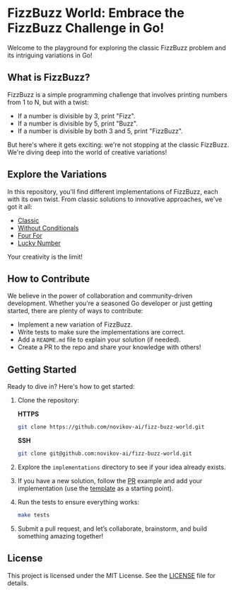 # FizzBuzz World: Embrace the FizzBuzz Challenge in Go!

Welcome to the playground for exploring the classic FizzBuzz problem and its intriguing variations in Go!

## What is FizzBuzz?

FizzBuzz is a simple programming challenge that involves printing numbers from 1 to N, but with a twist:
- If a number is divisible by 3, print "Fizz".
- If a number is divisible by 5, print "Buzz".
- If a number is divisible by both 3 and 5, print "FizzBuzz".

But here's where it gets exciting: we're not stopping at the classic FizzBuzz. We're diving deep into the world of creative variations!

## Explore the Variations

In this repository, you'll find different implementations of FizzBuzz, each with its own twist. From classic solutions to innovative approaches, we've got it all:

- [Classic](implementations/classic/fizz_buzz.go)
- [Without Conditionals](implementations/no_ifs/fizz_buzz.go)
- [Four For](implementations/four_for/four_for.go)
- [Lucky Number](implementations/lucky_number/fizz_buzz.go)

Your creativity is the limit!

## How to Contribute

We believe in the power of collaboration and community-driven development. Whether you're a seasoned Go developer or just getting started, there are plenty of ways to contribute:
- Implement a new variation of FizzBuzz.
- Write tests to make sure the implementations are correct.
- Add a `README.md` file to explain your solution (if needed).
- Create a PR to the repo and share your knowledge with others!

## Getting Started

Ready to dive in? Here's how to get started:

1. Clone the repository:

   **HTTPS**
   ~~~bash
   git clone https://github.com/novikov-ai/fizz-buzz-world.git
   ~~~

   **SSH**
   ~~~bash
   git clone git@github.com:novikov-ai/fizz-buzz-world.git
   ~~~

2. Explore the `implementations` directory to see if your idea already exists.

3. If you have a new solution, follow the [PR](https://github.com/novikov-ai/fizz-buzz/pull/3/files) example and add your implementation (use the [template](template/README.md) as a starting point).

4. Run the tests to ensure everything works:

   ~~~bash
   make tests
   ~~~

5. Submit a pull request, and let’s collaborate, brainstorm, and build something amazing together!

## License

This project is licensed under the MIT License. See the [LICENSE](LICENSE) file for details.